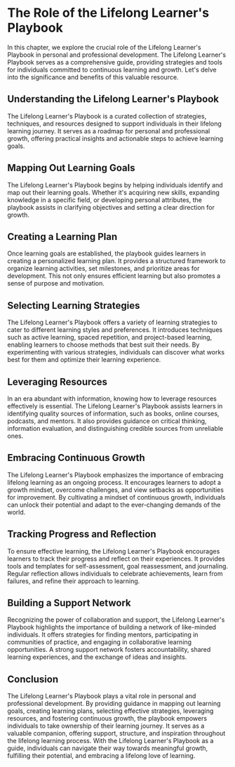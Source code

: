 The Role of the Lifelong Learner's Playbook
====================================================

In this chapter, we explore the crucial role of the Lifelong Learner's Playbook in personal and professional development. The Lifelong Learner's Playbook serves as a comprehensive guide, providing strategies and tools for individuals committed to continuous learning and growth. Let's delve into the significance and benefits of this valuable resource.

Understanding the Lifelong Learner's Playbook
---------------------------------------------

The Lifelong Learner's Playbook is a curated collection of strategies, techniques, and resources designed to support individuals in their lifelong learning journey. It serves as a roadmap for personal and professional growth, offering practical insights and actionable steps to achieve learning goals.

Mapping Out Learning Goals
--------------------------

The Lifelong Learner's Playbook begins by helping individuals identify and map out their learning goals. Whether it's acquiring new skills, expanding knowledge in a specific field, or developing personal attributes, the playbook assists in clarifying objectives and setting a clear direction for growth.

Creating a Learning Plan
------------------------

Once learning goals are established, the playbook guides learners in creating a personalized learning plan. It provides a structured framework to organize learning activities, set milestones, and prioritize areas for development. This not only ensures efficient learning but also promotes a sense of purpose and motivation.

Selecting Learning Strategies
-----------------------------

The Lifelong Learner's Playbook offers a variety of learning strategies to cater to different learning styles and preferences. It introduces techniques such as active learning, spaced repetition, and project-based learning, enabling learners to choose methods that best suit their needs. By experimenting with various strategies, individuals can discover what works best for them and optimize their learning experience.

Leveraging Resources
--------------------

In an era abundant with information, knowing how to leverage resources effectively is essential. The Lifelong Learner's Playbook assists learners in identifying quality sources of information, such as books, online courses, podcasts, and mentors. It also provides guidance on critical thinking, information evaluation, and distinguishing credible sources from unreliable ones.

Embracing Continuous Growth
---------------------------

The Lifelong Learner's Playbook emphasizes the importance of embracing lifelong learning as an ongoing process. It encourages learners to adopt a growth mindset, overcome challenges, and view setbacks as opportunities for improvement. By cultivating a mindset of continuous growth, individuals can unlock their potential and adapt to the ever-changing demands of the world.

Tracking Progress and Reflection
--------------------------------

To ensure effective learning, the Lifelong Learner's Playbook encourages learners to track their progress and reflect on their experiences. It provides tools and templates for self-assessment, goal reassessment, and journaling. Regular reflection allows individuals to celebrate achievements, learn from failures, and refine their approach to learning.

Building a Support Network
--------------------------

Recognizing the power of collaboration and support, the Lifelong Learner's Playbook highlights the importance of building a network of like-minded individuals. It offers strategies for finding mentors, participating in communities of practice, and engaging in collaborative learning opportunities. A strong support network fosters accountability, shared learning experiences, and the exchange of ideas and insights.

Conclusion
----------

The Lifelong Learner's Playbook plays a vital role in personal and professional development. By providing guidance in mapping out learning goals, creating learning plans, selecting effective strategies, leveraging resources, and fostering continuous growth, the playbook empowers individuals to take ownership of their learning journey. It serves as a valuable companion, offering support, structure, and inspiration throughout the lifelong learning process. With the Lifelong Learner's Playbook as a guide, individuals can navigate their way towards meaningful growth, fulfilling their potential, and embracing a lifelong love of learning.
